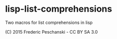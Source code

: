 # lisp-list-comprehensions

Two macros for list comprehensions in lisp

(C) 2015 Frederic Peschanski - CC BY SA 3.0
